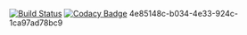 [![Build Status](https://travis-ci.org/patilvikranthreddy/firstrepository.svg?branch=master)](https://travis-ci.org/patilvikranthreddy/firstrepository)
[![Codacy Badge](https://api.codacy.com/project/badge/Grade/540e0eab613748a8bb5e2343b4aabbd5)](https://www.codacy.com/app/patilvikranthreddy/firstrepository?utm_source=github.com&amp;utm_medium=referral&amp;utm_content=patilvikranthreddy/firstrepository&amp;utm_campaign=Badge_Grade)
4e85148c-b034-4e33-924c-1ca97ad78bc9
